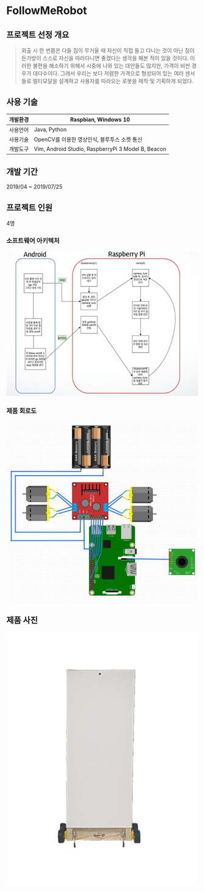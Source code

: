 # FollowMeRobot

## 프로젝트 선정 개요

> 외출 시 한 번쯤은 다들 짐이 무거울 때 자신이 직접 들고 다니는 것이 아닌 짐이
든가방이 스스로 자신을 따라다니면 좋겠다는 생각을 해본 적이 있을 것이다. 이
러한 불편을 해소하기 위해서 시중에 나와 있는 대안들도 많지만, 가격이 비싼 경
우가 대다수이다. 그래서 우리는 보다 저렴한 가격으로 형성되어 있는 여러 센서
들로 멀티모달을 설계하고 사용자를 따라오는 로봇을 제작 및 기획하게 되었다.

## 사용 기술
개발환경 | Raspbian, Windows 10
---- | ---- |
사용언어 | Java, Python
사용기술 | OpenCV를 이용한 영상인식, 블루투스 소켓 통신
개발도구 | Vim, Android Studio, RaspberryPi 3 Model B, Beacon

## 개발 기간
2019/04 ~ 2019/07/25

## 프로젝트 인원 
4명

### 소프트웨어 아키텍처
![img1.png](./img/img1.png)

### 제품 회로도
![img2.png](./img/img2.png)

## 제품 사진
![img3.png](./img/img3.png)


